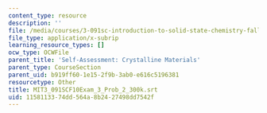 ```yaml
---
content_type: resource
description: ''
file: /media/courses/3-091sc-introduction-to-solid-state-chemistry-fall-2010/1158113374dd564a8b2427498dd7542f_MIT3_091SCF10Exam_3_Prob_2_300k.vtt
file_type: application/x-subrip
learning_resource_types: []
ocw_type: OCWFile
parent_title: 'Self-Assessment: Crystalline Materials'
parent_type: CourseSection
parent_uid: b919ff60-1e15-2f9b-3ab0-e616c5196381
resourcetype: Other
title: MIT3_091SCF10Exam_3_Prob_2_300k.srt
uid: 11581133-74dd-564a-8b24-27498dd7542f
---
```

